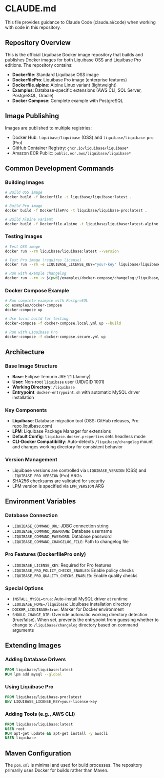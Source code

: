 # CLAUDE.md

This file provides guidance to Claude Code (claude.ai/code) when working with code in this repository.

## Repository Overview

This is the official Liquibase Docker image repository that builds and publishes Docker images for both Liquibase OSS and Liquibase Pro editions. The repository contains:

- **Dockerfile**: Standard Liquibase OSS image
- **DockerfilePro**: Liquibase Pro image (enterprise features)
- **Dockerfile.alpine**: Alpine Linux variant (lightweight)
- **Examples**: Database-specific extensions (AWS CLI, SQL Server, PostgreSQL, Oracle)
- **Docker Compose**: Complete example with PostgreSQL

## Image Publishing

Images are published to multiple registries:
- Docker Hub: `liquibase/liquibase` (OSS) and `liquibase/liquibase-pro` (Pro)
- GitHub Container Registry: `ghcr.io/liquibase/liquibase*`
- Amazon ECR Public: `public.ecr.aws/liquibase/liquibase*`

## Common Development Commands

### Building Images

```bash
# Build OSS image
docker build -f Dockerfile -t liquibase/liquibase:latest .

# Build Pro image
docker build -f DockerfilePro -t liquibase/liquibase-pro:latest .

# Build Alpine variant
docker build -f Dockerfile.alpine -t liquibase/liquibase:latest-alpine .
```

### Testing Images

```bash
# Test OSS image
docker run --rm liquibase/liquibase:latest --version

# Test Pro image (requires license)
docker run --rm -e LIQUIBASE_LICENSE_KEY="your-key" liquibase/liquibase-pro:latest --version

# Run with example changelog
docker run --rm -v $(pwd)/examples/docker-compose/changelog:/liquibase/changelog liquibase/liquibase:latest --changelog-file=db.changelog-master.xml validate
```

### Docker Compose Example

```bash
# Run complete example with PostgreSQL
cd examples/docker-compose
docker-compose up

# Use local build for testing
docker-compose -f docker-compose.local.yml up --build

# Run with Liquibase Pro
docker-compose -f docker-compose.secure.yml up
```

## Architecture

### Base Image Structure
- **Base**: Eclipse Temurin JRE 21 (Jammy)
- **User**: Non-root `liquibase` user (UID/GID 1001)
- **Working Directory**: `/liquibase`
- **Entrypoint**: `docker-entrypoint.sh` with automatic MySQL driver installation

### Key Components
- **Liquibase**: Database migration tool (OSS: GitHub releases, Pro: repo.liquibase.com)
- **LPM**: Liquibase Package Manager for extensions
- **Default Config**: `liquibase.docker.properties` sets headless mode
- **CLI-Docker Compatibility**: Auto-detects `/liquibase/changelog` mount and changes working directory for consistent behavior

### Version Management
- Liquibase versions are controlled via `LIQUIBASE_VERSION` (OSS) and `LIQUIBASE_PRO_VERSION` (Pro) ARGs
- SHA256 checksums are validated for security
- LPM version is specified via `LPM_VERSION` ARG

## Environment Variables

### Database Connection
- `LIQUIBASE_COMMAND_URL`: JDBC connection string
- `LIQUIBASE_COMMAND_USERNAME`: Database username
- `LIQUIBASE_COMMAND_PASSWORD`: Database password
- `LIQUIBASE_COMMAND_CHANGELOG_FILE`: Path to changelog file

### Pro Features (DockerfilePro only)
- `LIQUIBASE_LICENSE_KEY`: Required for Pro features
- `LIQUIBASE_PRO_POLICY_CHECKS_ENABLED`: Enable policy checks
- `LIQUIBASE_PRO_QUALITY_CHECKS_ENABLED`: Enable quality checks

### Special Options
- `INSTALL_MYSQL=true`: Auto-install MySQL driver at runtime
- `LIQUIBASE_HOME=/liquibase`: Liquibase installation directory
- `DOCKER_LIQUIBASE=true`: Marker for Docker environment
- `SHOULD_CHANGE_DIR`: Override automatic working directory detection (true/false). When set, prevents the entrypoint from guessing whether to change to `/liquibase/changelog` directory based on command arguments

## Extending Images

### Adding Database Drivers
```dockerfile
FROM liquibase/liquibase:latest
RUN lpm add mysql --global
```

### Using Liquibase Pro
```dockerfile
FROM liquibase/liquibase-pro:latest
ENV LIQUIBASE_LICENSE_KEY=your-license-key
```

### Adding Tools (e.g., AWS CLI)
```dockerfile
FROM liquibase/liquibase:latest
USER root
RUN apt-get update && apt-get install -y awscli
USER liquibase
```

## Maven Configuration

The `pom.xml` is minimal and used for build processes. The repository primarily uses Docker for builds rather than Maven.